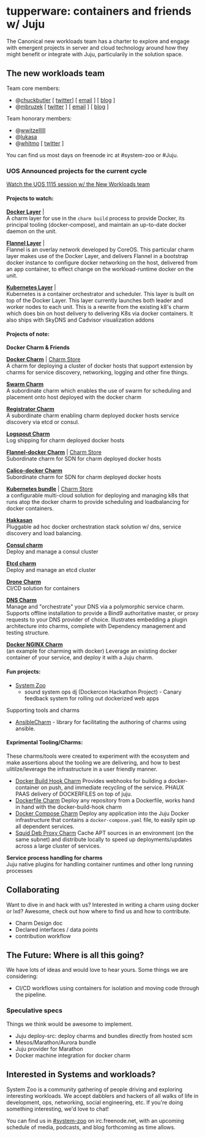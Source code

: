 # tupperware: containers and friends w/ Juju

The Canonical new workloads team has a charter to explore and engage with emergent projects in server and cloud technology around how they might benefit or integrate with Juju, particularily in the solution space.

## The new workloads team

Team core members:
- @[chuckbutler](http://github.com/chuckbutler) [ [twitter](https://twitter.com/lazypower)] [ [email](mailto:charles.butler@canonical.com) ] [ [blog](http://blog.dasroot.net) ]
- @[mbruzek](http://github.com/mbruzek) [ [twitter](https://twitter.com/mattatcanonical) ] [ [email](mailto:matthew.bruzek@canonical.com) ] [ [blog](http://bruzer.net) ]

Team honorary members:
 - @[wwitzellIII](https://github.com/wwitzel3)
 - @[lukasa](https://github.com/lukasa)
 - @[whitmo](http://github.com/whitmo) [ [twitter](https://twitter/whit) ]

You can find us most days on freenode irc at #system-zoo or #Juju.

### UOS Announced projects for the current cycle

[Watch the UOS 1115 session w/ the New Workloads team](https://youtu.be/S7xUVKCWAXU)

#### Projects to watch:

**[Docker Layer](http://github.com/juju-solutions/layer-docker)** | <br/>
  A charm layer for use in the `charm build` process to provide Docker, its principal tooling (docker-compose), and maintain an up-to-date docker daemon on the unit.

**[Flannel Layer](http://github.com/chuckbutler/layer-flannel)** | <br/>
    Flannel is an overlay network developed by CoreOS. This particular charm layer
    makes use of the Docker Layer, and delivers Flannel in a bootstrap docker
    instance to configure docker networking on the host, delivered from an
    app container, to effect change on the workload-runtime docker
    on the unit.

**[Kubernetes Layer](http://github.com/mbruzek/layer-k8s)** | <br/>
    Kubernetes is a container orchestrator and scheduler. This layer is
    built on top of the Docker Layer. This layer currently launches both
    leader and worker nodes to each unit. This is a rewrite from the existing
    k8's charm which does bin on host delivery to delivering K8s via docker
    containers. It also ships with SkyDNS and Cadvisor visualization addons



#### Projects of note:

**Docker Charm & Friends**

**[Docker Charm](http://github.com/chuckbutler/docker-charm)** | [Charm Store](https://jujucharms.com/docker/trusty/) <br />
   A charm for deploying a cluster of docker hosts that support extension by charms for service discovery, networking, logging and other fine things.

**[Swarm Charm](http://github.com/whitmo/swarm-charm)**<br />
   A subordinate charm which enables the use of swarm for scheduling and placement onto host deployed with the docker charm

**[Registrator Charm](https://github.com/whitmo/registrator-charm)**<br />
   A subordinate charm enabling charm deployed docker hosts service discovery via etcd or consul.

**[Logspout Charm](https://github.com/chuckbutler/logspout-charm)**<br />
   Log shipping for charm deployed docker hosts

**[Flannel-docker Charm](https://github.com/chuckbutler/flannel-docker-charm)** | [Charm Store](https://jujucharms.com/flannel-docker/trusty/)<br />
   Subordinate charm for SDN for charm deployed docker hosts

**[Calico-docker Charm](https://github.com/chuckbutler/calico-docker-charm)**<br />
   Subordinate charm for SDN for charm deployed docker hosts

**[Kubernetes bundle](https://github.com/kubernetes/kubernetes/tree/master/cluster/juju/bundles)** | [Charm Store](https://jujucharms.com/u/kubernetes/kubernetes-cluster/)<br />
   a configurable multi-cloud solution for deploying and managing k8s that runs atop the docker charm to provide scheduling and loadbalancing for docker containers.

**[Hakkasan](https://github.com/chuckbutler/container-dynamics-bundle)**<br />
   Pluggable ad hoc docker orchestration stack solution w/ dns, service discovery and load balancing.

**[Consul charm](https://github.com/mbruzek/consul-charm.git)**<br />
  Deploy and manage a consul cluster

**[Etcd charm](https://github.com/chuckbutler/etcd-charm.git)**<br />
  Deploy and manage an etcd cluster

**[Drone Charm](https://github.com/chuckbutler/drone-ci-charm)**<br />
  CI/CD solution for containers

**[DNS Charm](https://github.com/chuckbutler/dns-charm.git)**<br />
  Manage and "orchestrate" your DNS via a polymorphic service charm. Supports
  offline installation to provide a Bind9 authoritative master, or proxy requests
  to your DNS provider of choice. Illustrates embedding a plugin architecture into
  charms, complete with Dependency management and testing structure.

**[Docker NGINX Charm](https://github.com/chuckbutler/docker-nginx-charm)**<br />
  (an example for charming with docker) Leverage an existing docker container of your service, and deploy it with a Juju charm.

#### Fun projects:

- [System Zoo](http://github.com/systemzoo)
  * sound system ops dj (Dockercon Hackathon Project) - Canary feedback system for rolling out dockerized web apps

Supporting tools and charms

- [AnsibleCharm](https://github.com/whitmo/ansible-charm) - library for facilitating the authoring of charms using ansible.


#### Exprimental Tooling/Charms:

These charms/tools were created to experiment with the ecosystem and make assertions
about the tooling we are delivering, and how to best ulitilze/leverage the
infrastructure in a user friendly manner.

- [Docker Build Hook Charm](https://github.com/chuckbutler/docker-build-hook-charm)
    Provides webhooks for building a docker-container on push, and immediate
    recycling of the service. PHAUX PAAS delivery of DOCKERFILES on top of juju.
- [Dockerfile Charm](https://github.com/chuckbutler/dockerfile-charm)
    Deploy any repository from a Dockerfile, works hand in hand with the docker-build-hook charm
- [Docker Compose Charm](https://github.com/chuckbutler/docker-compose-charm)
    Deploy any application into the Juju Docker infrastructure that contains a
    `docker-compose.yaml` file, to easily spin up all dependent services.
- [Squid Deb Proxy Charm](https://github.com/chuckbutler/squid-deb-proxy-charm)
    Cache APT sources in an environment (on the same subnet) and distribute
    locally to speed up deployments/updates across a large cluster of services.

**Service process handling for charms**<br />
Juju native plugins for handling container runtimes and other long running processes


## Collaborating

Want to dive in and hack with us? Interested in writing a charm using docker or lxd? Awesome, check out how where to find us and how to contribute.

- Charm Design doc
- Declared interfaces / data points
- contribution workflow

## The Future: Where is all this going?

We have lots of ideas and would love to hear yours.  Some things we are considering:

 - CI/CD workflows using containers for isolation and moving code through the pipeline.

### Speculative specs

Things we think would be awesome to implement.

- Juju deploy-src: deploy charms and bundles directly from hosted scm
- Mesos/Marathon/Aurora bundle
- Juju provider for Marathon
- Docker machine integration for docker charm

## Interested in Systems and workloads?

 System Zoo is a community gathering of people driving and exploring
interesting workloads. We accept dabblers and hackers of all walks of life in
development, ops, networking, social engineering, etc. If you're doing something
interesting, we'd love to chat!

 You can find us in [#system-zoo](https://webchat.freenode.net/?channels=system-zoo)
on irc.freenode.net, with an upcoming schedule of media, podcasts, and blog
forthcoming as time allows.
